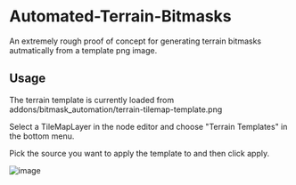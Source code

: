 # Automated-Terrain-Bitmasks

An extremely rough proof of concept for generating terrain bitmasks autmatically from a template png image.

## Usage

The terrain template is currently loaded from addons/bitmask_automation/terrain-tilemap-template.png

Select a TileMapLayer in the node editor and choose "Terrain Templates" in the bottom menu.

Pick the source you want to apply the template to and then click apply.

![image](https://github.com/user-attachments/assets/5835c492-0145-4f40-b9fd-ddc0eda2920b)
